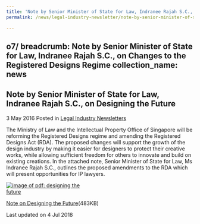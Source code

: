 ```yaml
---
title: 'Note by Senior Minister of State for Law, Indranee Rajah S.C., on Designing the Future'
permalink: /news/legal-industry-newsletter/note-by-senior-minister-of-state-for-law--indranee-rajah-s-c/

---
```

o7/
breadcrumb: Note by Senior Minister of State for Law, Indranee Rajah S.C., on Changes to the Registered Designs Regime
collection_name: news
---

<style>
  .image {width: 200px;}
  .image img {max-width: 100%;}
</style>

Note by Senior Minister of State for Law, Indranee Rajah S.C., on Designing the Future
---

3 May 2016 Posted in [Legal Industry Newsletters](/news/legal-industry-newsletters/)

The Ministry of Law and the Intellectual Property Office of Singapore will be reforming the Registered Designs regime and amending the Registered Designs Act (RDA). The proposed changes will support the growth of the design industry by making it easier for designers to protect their creative works, while allowing sufficient freedom for others to innovate and build on existing creations. In the attached note, Senior Minister of State for Law, Ms Indranee Rajah S.C., outlines the proposed amendments to the RDA which will present opportunities for IP lawyers.

<div class="image">
  <a href="/files/DesignsRegimeNewsletter.pdf"><img src="/images/1530697269659.jpg" alt="image of pdf: designing the future"></a>
</div>

<a href="/files/DesignsRegimeNewsletter.pdf">Note on Designing the Future</a>(483KB)

<p class="right-side-updated">Last updated on 4 Jul 2018</p>
